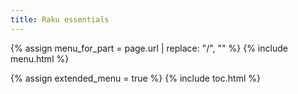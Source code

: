 ```yaml
---
title: Raku essentials
---
```


{% assign menu_for_part = page.url | replace: "/", "" %}
{% include menu.html %}

{% assign extended_menu = true %}
{% include toc.html %}
